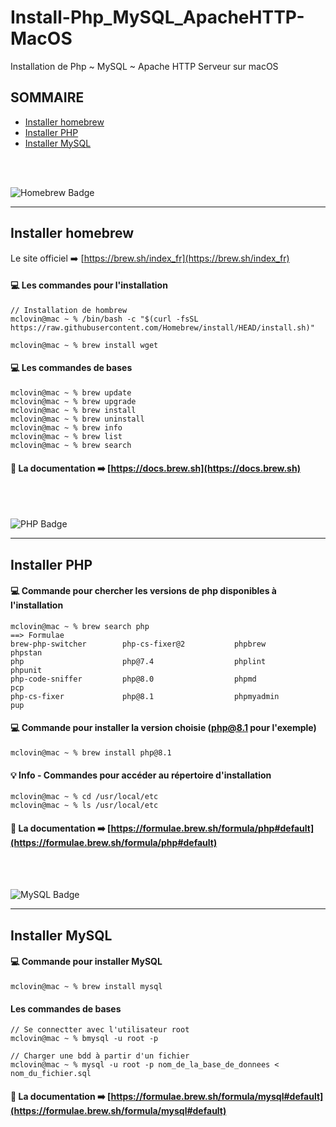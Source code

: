 # Install-Php_MySQL_ApacheHTTP-MacOS
Installation de Php ~ MySQL ~ Apache HTTP Serveur sur macOS

## SOMMAIRE
* [Installer homebrew](#Installer-homebrew)
* [Installer PHP](#Installer-PHP)
* [Installer MySQL](#Installer-MySQL)

<br>
<br>

![Homebrew Badge](https://img.shields.io/badge/Homebrew-FBB040?logo=homebrew&logoColor=fff&style=plastic)
<hr>

##  Installer homebrew
Le site officiel ➡️ [https://brew.sh/index_fr](https://brew.sh/index_fr) <br>

#### 💻 Les commandes pour l'installation

```
// Installation de hombrew
mclovin@mac ~ % /bin/bash -c "$(curl -fsSL https://raw.githubusercontent.com/Homebrew/install/HEAD/install.sh)"

mclovin@mac ~ % brew install wget
```

#### 💻  Les commandes de bases
```
mclovin@mac ~ % brew update
mclovin@mac ~ % brew upgrade
mclovin@mac ~ % brew install
mclovin@mac ~ % brew uninstall
mclovin@mac ~ % brew info
mclovin@mac ~ % brew list
mclovin@mac ~ % brew search
```

#### 📒 La documentation ➡️ [https://docs.brew.sh](https://docs.brew.sh)

<br>
<br>

![PHP Badge](https://img.shields.io/badge/PHP-777BB4?logo=php&logoColor=fff&style=flat)
<hr>

##  Installer PHP

#### 💻 Commande pour chercher les versions de php disponibles à l'installation 

```
mclovin@mac ~ % brew search php
==> Formulae
brew-php-switcher        php-cs-fixer@2           phpbrew                  phpstan
php                      php@7.4                  phplint                  phpunit
php-code-sniffer         php@8.0                  phpmd                    pcp
php-cs-fixer             php@8.1                  phpmyadmin               pup
```
#### 💻 Commande pour installer la version choisie (php@8.1 pour l'exemple)
```
mclovin@mac ~ % brew install php@8.1
```
#### 💡 Info - Commandes pour accéder au répertoire d'installation
```
mclovin@mac ~ % cd /usr/local/etc
mclovin@mac ~ % ls /usr/local/etc
```
#### 📒 La documentation ➡️ [https://formulae.brew.sh/formula/php#default](https://formulae.brew.sh/formula/php#default)

<br>
<br>


![MySQL Badge](https://img.shields.io/badge/MySQL-4479A1?logo=mysql&logoColor=fff&style=flat)
<hr>

## Installer MySQL 


#### 💻 Commande pour installer MySQL
```
mclovin@mac ~ % brew install mysql
```
#### Les commandes de bases
```
// Se connectter avec l'utilisateur root 
mclovin@mac ~ % bmysql -u root -p

// Charger une bdd à partir d'un fichier
mclovin@mac ~ % mysql -u root -p nom_de_la_base_de_donnees < nom_du_fichier.sql
```
#### 📒 La documentation ➡️ [https://formulae.brew.sh/formula/mysql#default](https://formulae.brew.sh/formula/mysql#default)